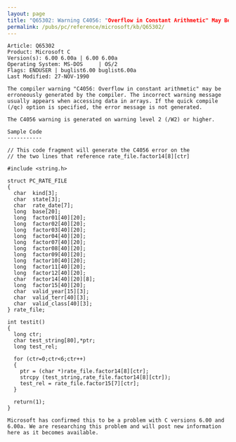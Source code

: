 ```yaml
---
layout: page
title: "Q65302: Warning C4056: "Overflow in Constant Arithmetic" May Be Wrong"
permalink: /pubs/pc/reference/microsoft/kb/Q65302/
---
```


	Article: Q65302
	Product: Microsoft C
	Version(s): 6.00 6.00a | 6.00 6.00a
	Operating System: MS-DOS     | OS/2
	Flags: ENDUSER | buglist6.00 buglist6.00a
	Last Modified: 27-NOV-1990
	
	The compiler warning "C4056: Overflow in constant arithmetic" may be
	erroneously generated by the compiler. The incorrect warning message
	usually appears when accessing data in arrays. If the quick compile
	(/qc) option is specified, the error message is not generated.
	
	The C4056 warning is generated on warning level 2 (/W2) or higher.
	
	Sample Code
	-----------
	
	// This code fragment will generate the C4056 error on the
	// the two lines that reference rate_file.factor14[8][ctr]
	
	#include <string.h>
	
	struct PC_RATE_FILE
	{
	  char  kind[3];
	  char  state[3];
	  char  rate_date[7];
	  long  base[20];
	  long  factor01[40][20];
	  long  factor02[40][20];
	  long  factor03[40][20];
	  long  factor04[40][20];
	  long  factor07[40][20];
	  long  factor08[40][20];
	  long  factor09[40][20];
	  long  factor10[40][20];
	  long  factor11[40][20];
	  long  factor12[40][20];
	  char  factor14[40][20][8];
	  long  factor15[40][20];
	  char  valid_year[15][3];
	  char  valid_terr[40][3];
	  char  valid_class[40][3];
	} rate_file;
	
	int testit()
	{
	  long ctr;
	  char test_string[80],*ptr;
	  long test_rel;
	
	  for (ctr=0;ctr<6;ctr++)
	  {
	    ptr = (char *)rate_file.factor14[8][ctr];
	    strcpy (test_string,rate_file.factor14[8][ctr]);
	    test_rel = rate_file.factor15[7][ctr];
	  }
	
	  return(1);
	}
	
	Microsoft has confirmed this to be a problem with C versions 6.00 and
	6.00a. We are researching this problem and will post new information
	here as it becomes available.
